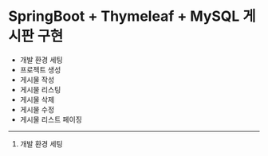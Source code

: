 # SpringBoot + Thymeleaf + MySQL 게시판 구현

- 개발 환경 세팅
- 프로젝트 생성
- 게시물 작성
- 게시물 리스팅
- 게시물 삭제
- 게시물 수정
- 게시물 리스트 페이징

<hr>

1. 개발 환경 세팅

